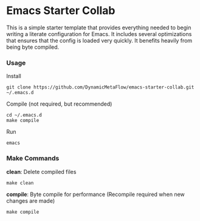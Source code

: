 Emacs Starter Collab
======================

This is a simple starter template that provides everything needed to begin writing a literate
configuration for Emacs. It includes several optimizations that ensures that the config is
loaded very quickly. It benefits heavily from being byte compiled.


### Usage

Install

    git clone https://github.com/DynamicMetaFlow/emacs-starter-collab.git ~/.emacs.d

Compile (not required, but recommended)

    cd ~/.emacs.d
    make compile

Run

    emacs


### Make Commands

**clean**: Delete compiled files

    make clean

**compile**: Byte compile for performance (Recompile required when new changes are made)

    make compile

